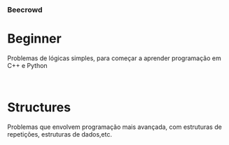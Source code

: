 ### Beecrowd
<h1 style="text-size:30px">Beginner</h1>
<p>Problemas de lógicas simples, para começar a aprender programação em C++ e Python</p>
<br>

<h1 style="text-size:30px">Structures</h1>
<p>Problemas que envolvem programação mais avançada, com estruturas de repetições, estruturas de dados,etc.</p>
